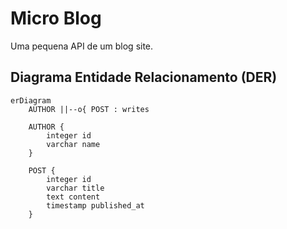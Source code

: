 # Micro Blog
Uma pequena API de um blog site.

## Diagrama Entidade Relacionamento (DER)
```mermaid
erDiagram
    AUTHOR ||--o{ POST : writes

    AUTHOR {
        integer id
        varchar name
    }

    POST {
        integer id
        varchar title
        text content
        timestamp published_at
    }
```

